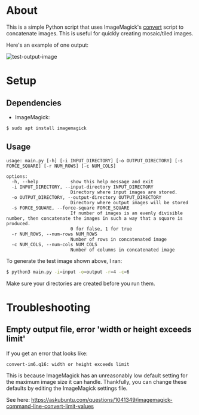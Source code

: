 # About

This is a simple Python script that uses ImageMagick's [convert](https://imagemagick.org/script/convert.php) script to concatenate images. This is useful for quickly creating mosaic/tiled images.

Here's an example of one output:

![test-output-image](https://i.imgur.com/MYJZs0J.jpg)

# Setup

## Dependencies

* ImageMagick:

```bash
$ sudo apt install imagemagick
```

## Usage

```
usage: main.py [-h] [-i INPUT_DIRECTORY] [-o OUTPUT_DIRECTORY] [-s FORCE_SQUARE] [-r NUM_ROWS] [-c NUM_COLS]

options:
  -h, --help            show this help message and exit
  -i INPUT_DIRECTORY, --input-directory INPUT_DIRECTORY
                        Directory where input images are stored.
  -o OUTPUT_DIRECTORY, --output-directory OUTPUT_DIRECTORY
                        Directory where output images will be stored
  -s FORCE_SQUARE, --force-square FORCE_SQUARE
                        If number of images is an evenly divisible number, then concatenate the images in such a way that a square is produced.
                        0 for false, 1 for true
  -r NUM_ROWS, --num-rows NUM_ROWS
                        Number of rows in concatenated image
  -c NUM_COLS, --num-cols NUM_COLS
                        Number of columns in concatenated image
```

To generate the test image shown above, I ran:

```bash
$ python3 main.py -i=input -o=output -r=4 -c=6
```

Make sure your directories are created before you run them.


# Troubleshooting

## Empty output file, error 'width or height exceeds limit'

If you get an error that looks like:

```
convert-im6.q16: width or height exceeds limit
```

This is because ImageMagick has an unreasonably low default setting for the maximum image size it can handle. Thankfully, you can change these defaults by editing the ImageMagick settings file.

See here: https://askubuntu.com/questions/1041349/imagemagick-command-line-convert-limit-values